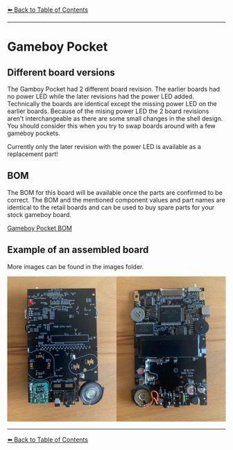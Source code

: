 [:arrow_left: Back to Table of Contents](/../../)

---

# Gameboy Pocket

## Different board versions
The Gamboy Pocket had 2 different board revision. 
The earlier boards had no power LED while the later revisions had the power LED added. Technically the boards are identical except the missing power LED on the earlier boards.
Because of the mising power LED the 2 board revisions aren't interchangeable as there are some small changes in the shell design. 
You should consider this when you try to swap boards around with a few gameboy pockets.

Currently only the later revision with the power LED is available as a replacement part!

## BOM

The BOM for this board will be available once the parts are confirmed to be correct. The BOM and the mentioned component values and part names are identical to the retail boards and can be used to buy spare parts for your stock gameboy board.

[Gameboy Pocket BOM](/Pocket/BOM/BOM_MGB.xlsx)

## Example of an assembled board
More images can be found in the images folder.

![](/Pocket/Images/Pocket_Boards.jpg) 

---
[:arrow_left: Back to Table of Contents](/../../)
